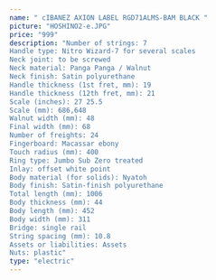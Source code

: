 ```yaml
---
name: " cIBANEZ AXION LABEL RGD71ALMS-BAM BLACK "
picture: "HOSHINO2-e.JPG" 
price: "999"
description: "Number of strings: 7 
Handle type: Nitro Wizard-7 for several scales 
Neck joint: to be screwed 
Neck material: Panga Panga / Walnut 
Neck finish: Satin polyurethane 
Handle thickness (1st fret, mm): 19 
Handle thickness (12th fret, mm): 21 
Scale (inches): 27 25.5 
Scale (mm): 686,648 
Walnut width (mm): 48 
Final width (mm): 68 
Number of freights: 24 
Fingerboard: Macassar ebony 
Touch radius (mm): 400 
Ring type: Jumbo Sub Zero treated 
Inlay: offset white point 
Body material (for solids): Nyatoh 
Body finish: Satin-finish polyurethane 
Total length (mm): 1006 
Body thickness (mm): 44 
Body length (mm): 452 
Body width (mm): 311 
Bridge: single rail 
String spacing (mm): 10.8 
Assets or liabilities: Assets 
Nuts: plastic"
type: "electric"
---
```

